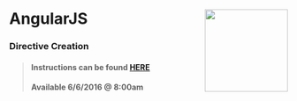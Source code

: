 # AngularJS <img align="right" src="https://github.com/Learning-Fuze/prototypes_C8/blob/assets/assets/images/logos/LF_LOGO.png?raw=true" width="150">
### Directive Creation

>#### Instructions can be found <a href="http://learning-fuze.github.io/prototypes_C8/#/AngularJS-Directive-Creation" target="_blank">HERE</a>
>#### Available 6/6/2016 @ 8:00am